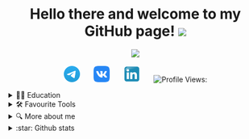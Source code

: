 <h1 align="center">Hello there and welcome to my GitHub page!
<img src="https://github.com/blackcater/blackcater/raw/main/images/Hi.gif" height="32"/></h1>
<!-- Typing SVG by DenverCoder1 - https://github.com/DenverCoder1/readme-typing-svg -->
<p align="center">
  <a href="https://github.com/DenverCoder1/readme-typing-svg"><img src="https://readme-typing-svg.herokuapp.com/?lines=My+name+is+Dmitrii;I+work+as+a+QA+engineer;Nice+to+meet+you!&font=Fira%20Code&center=true&width=650&height=50&color=8FCE00&vCenter=true&size=26"></a>
</p>

<!-- Social icons section -->
<p align="center">
  <a href="https://t.me/dmitrishin13"><img width="32px" alt="Telegram" title="Telegram" src="images/logo/Telegram.svg"/></a>
  &#8287;&#8287;&#8287;&#8287;&#8287;
  <a href="https://vk.com/dmitrydmitrishin"><img width="32px" alt="VK" title="VK" src="images/logo/vk.svg"/></a>
  &#8287;&#8287;&#8287;&#8287;&#8287;
  <a href="https://www.linkedin.com/in/dmitriy-dmitrishin-826068223/"><img width="32px" alt="Linkedin" title="Linkedin" src="images/logo/Linkedin_icon.svg"/></a>
  &#8287;&#8287;&#8287;&#8287;&#8287;
  <img src="https://komarev.com/ghpvc/?username=ddmitrishin" alt="Profile Views:">
</p>

<!-- Education section -->
<details>	
  <summary>👨‍🎓 Education</summary>
  <table width="100%" border='0'>
    <tr>
        <td width="30%" align="center" valign="center">
            <img src="images/logo/Emblema_CelGU Sm.png">
            </td>
            <td valign="middle">Chelyabinsk State University.
            </br>Master of Radiophysics and Electronics
            <a target="_blank" href="https://www.csu.ru/en">csu.ru</a>.
    </td>
</tr>
<tr>
    <td width="30%" valign="center">
        <img src="images/logo/qa-guru.png">
        </td>
        <td valign="middle">School of Automation Testing Engineers
            <a target="_blank" href="https://qa.guru">qa.guru</a>. 
        </td>
    </tr>
</tr>
</table>
</br>
  </details>
  
<!-- Tools section -->
<details>	
  <summary>🛠️ Favourite Tools</summary>
  <p></p>  
 🤖 Programming and markup languages

<p>
    <a href="#"><img alt="Java" src="https://img.shields.io/badge/Java-007396.svg?logo=java&logoColor=white"></a>
    <a href="#"><img alt="Markdown" src="https://img.shields.io/badge/Markdown-000000.svg?logo=markdown&logoColor=white"></a>
    <a href="#"><img alt="SQL" src="https://custom-icon-badges.herokuapp.com/badge/SQL-025E8C.svg?logo=database&logoColor=white"></a>
</p>

 📚 Frameworks and libraries

<p>
    <a href="#"><img alt="JUnit" src="https://custom-icon-badges.herokuapp.com/badge/JUnit-25A162.svg?logo=check-circle&logoColor=white"></a>
</p>

 🧰 Software and tools

<p>
    <a href="#"><img alt="Postman" src="https://img.shields.io/badge/Postman-FF6C37?logo=postman&logoColor=white"></a>
    <a href="#"><img alt="Google Chrome" src="https://img.shields.io/badge/Google%20Chrome-4285F4?logo=GoogleChrome&logoColor=white"></a>
    <a href="#"><img alt="IntelliJ IDEA" src="https://img.shields.io/badge/IntelliJIDEA-000000.svg?logo=intellij-idea&logoColor=white"></a>
    <a href="#"><img alt="Confluence" src="https://img.shields.io/badge/confluence-%23172BF4.svg?logo=confluence&logoColor=white"></a>
    <a href="#"><img alt="Gradle" src="https://img.shields.io/badge/Gradle-02303A.svg?logo=Gradle&logoColor=white"></a>
    <a href="#"><img alt="Telegram" src="https://img.shields.io/badge/Telegram-2CA5E0?logo=telegram&logoColor=white"></a>
    <a href="#"><img alt="Selenium" src="https://img.shields.io/badge/-selenium-%43B02A?logo=selenium&logoColor=white"></a>
    <a href="#"><img alt="GitHub" src="https://img.shields.io/badge/github-%23121011.svg?logo=github&logoColor=white"></a>
</p>
  
 💻 Servers and operation systems

<p>
    <a href="#"><img alt="Ubuntu" src="https://img.shields.io/badge/Ubuntu-E95420?logo=ubuntu&logoColor=white"></a>
    <a href="#"><img alt="Windows" src="https://img.shields.io/badge/Windows-0078D6?logo=windows&logoColor=white"></a>
    <a href="#"><img alt="Jenkins" src="https://img.shields.io/badge/jenkins-%232C5263.svg?logo=jenkins&logoColor=white"></a>
</p>
  
</details>

<!-- Additional info section -->
<details>	
  <summary>🔍 More about me</summary>

My CV will be here soon 😉  
 
🌍 I speak Russian, English<p></p>  
</details>

<!-- Github Stats section -->
<details>	
  <summary>:star: Github stats</summary>

  <br>
<p align=center>
  <div align=center>
    <a href="https://github.com/denvercoder1/github-readme-streak-stats" title="Go to Source">
      <img align="left" width=390 src="https://github-readme-streak-stats.herokuapp.com/?user=ddmitrishin&theme=radical" alt="ddmitrishin" />
    </a>
    <a href="https://github.com/anuraghazra/github-readme-stats" title="Go to Source">
      <img align="right" width=390 src="https://github-readme-stats.vercel.app/api?username=ddmitrishin&show_icons=true&theme=radical" />
    </a>
  </div>
  <br><br><br><br><br><br><br><br><br>
  <div align=center>
    <a href="https://github.com/anuraghazra/github-readme-stats">
      <img width=325 align="center" src="https://github-readme-stats.vercel.app/api/top-langs/?username=ddmitrishin&title_color=EA538D&text_color=ffffff&icon_color=EA538D&bg_color=20232a&langs_count=8&layout=compact&border_color=EA538D&hide_border=true" />
    </a>
  </div>
</details>

